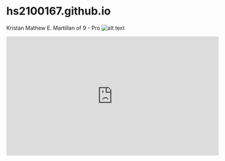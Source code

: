 # hs2100167.github.io
Kristan Mathew E. Martillan of 9 - Pro
![alt text](https://cdn.buttercms.com/BOMpsWzRDe6yEE5XtIHA)

<iframe width="560" height="315" src="https://www.youtube.com/embed/Xq1A2Tjofw8?si=wnILd18P5gTzuzYA" title="YouTube video player" frameborder="0" allow="accelerometer; autoplay; clipboard-write; encrypted-media; gyroscope; picture-in-picture; web-share" allowfullscreen></iframe>

